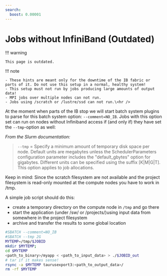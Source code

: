 ```yaml
---
search:
  boost: 0.00001
---
```


# Jobs without InfiniBand (Outdated)

!!! warning

    This page is outdated.

!!! note

    - These hints are meant only for the downtime of the IB fabric or
    parts of it. Do not use this setup in a normal, healthy system!
    - This setup must not run by jobs producing large amounts of output
    data!
    - MPI jobs over multiple nodes can not run.
    - Jobs using /scratch or /lustre/ssd can not run.\<hr />

At the moment when parts of the IB stop we will start batch system plugins to parse for this batch
system option: `--comment=NO_IB`. Jobs with this option set can run on nodes without
Infiniband access if (and only if) they have set the `--tmp`-option as well:

*From the Slurm documentation:*

>`--tmp` = Specify a minimum amount of temporary disk space per node.
>Default units are megabytes unless the SchedulerParameters configuration
>parameter includes the "default_gbytes" option for gigabytes. Different
>units can be specified using the suffix \[K\|M\|G\|T\]. This option
>applies to job allocations.

Keep in mind: Since the scratch filesystem are not available and the
project filesystem is read-only mounted at the compute nodes you have
to work in /tmp.

A simple job script should do this:

- create a temporary directory on the compute node in `/tmp` and go
  there
- start the application (under /sw/ or /projects/)using input data
  from somewhere in the project filesystem
- archive and transfer the results to some global location

```Bash
#SBATCH --comment=NO_IB
#SBATCH --tmp 2G
MYTEMP=/tmp/$JOBID
mkdir $MYTEMP;
cd $MYTEMP
<path_to_binary>/myapp < <path_to_input_data> > ./$JOBID_out
# tar if it makes sense!
rsync -a $MYTEMP taurusexport3:<path_to_output_data>/
rm -rf $MYTEMP
```
